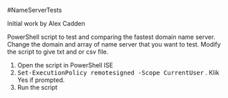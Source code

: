 #NameServerTests


Initial work by Alex Cadden

PowerShell script to test and comparing the fastest domain name server.
Change the domain and array of name server that you want to test. Modify the script to give txt and or csv file.

1. Open the script in PowerShell ISE
2. <tt>Set-ExecutionPolicy remotesigned -Scope CurrentUser</tt> . Klik Yes if prompted.
3. Run the script

